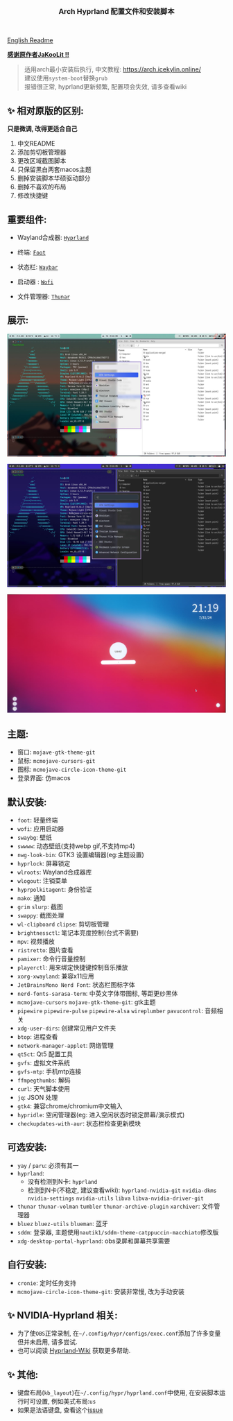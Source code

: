 <br>
<h3 align = "center"> Arch Hyprland 配置文件和安装脚本</h3>
<br>

[English Readme](README_EN.md)

**[感谢原作者JaKooLit !!](https://github.com/jqtmviyu/Hyprland-v2.1/tree/personal)**

> 适用arch最小安装后执行, 中文教程: https://arch.icekylin.online/  
> 建议使用`system-boot`替换`grub`  
> 报错很正常, hyprland更新频繁, 配置项会失效, 请多查看wiki

## ✨ 相对原版的区别:

**只是微调, 改得更适合自己**

1. 中文README
1. 添加剪切板管理器
1. 更改区域截图脚本
1. 只保留黑白两套macos主题
1. 删掉安装脚本华硕驱动部分
1. 删掉不喜欢的布局
1. 修改快捷键

## 重要组件:

- Wayland合成器: [`Hyprland`](https://github.com/hyprwm/Hyprland)
 
- 终端: [`Foot`](https://github.com/r-c-f/foot)
 
- 状态栏: [`Waybar`](https://github.com/Alexays/Waybar)
 
- 启动器 : [`Wofi`](https://hg.sr.ht/~scoopta/wofi)

- 文件管理器: [`Thunar`](https://docs.xfce.org/xfce/thunar/start)

## 展示:

![light-mode](/static/screenshots/light-mode.png)

![dark-mode](/static/screenshots/dark-mode.png)

![sddm](/static/screenshots/sddm.jpg)

## 主题:
-  窗口: `mojave-gtk-theme-git`
-  鼠标: `mcmojave-cursors-git`
-  图标: `mcmojave-circle-icon-theme-git`
-  登录界面: 仿macos

## 默认安装:
- `foot`: 轻量终端
- `wofi`: 应用启动器
- `swaybg`: 壁纸
- `swwww`: 动态壁纸(支持webp gif,不支持mp4)
- `nwg-look-bin`:  GTK3 设置编辑器(eg:主题设置)
- `hyprlock`: 屏幕锁定
- `wlroots`: Wayland合成器库
- `wlogout`: 注销菜单
- `hyprpolkitagent`: 身份验证
- `mako`: 通知
- `grim` `slurp`: 截图
- `swappy`: 截图处理
- `wl-clipboard` `clipse`: 剪切板管理
- `brightnessctl`: 笔记本亮度控制(台式不需要)
- `mpv`: 视频播放
- `ristretto`: 图片查看
- `pamixer`: 命令行音量控制
- `playerctl`: 用来绑定快捷键控制音乐播放
- `xorg-xwayland`: 兼容x11应用
- `JetBrainsMono Nerd Font`: 状态栏图标字体
- `nerd-fonts-sarasa-term`: 中英文字体带图标, 等距更纱黑体
- `mcmojave-cursors` `mojave-gtk-theme-git`: gtk主题
- `pipewire` `pipewire-pulse` `pipewire-alsa` `wireplumber` `pavucontrol`: 音频相关
- `xdg-user-dirs`: 创建常见用户文件夹
- `btop`: 进程查看
- `network-manager-applet`: 网络管理
- `qt5ct`: Qt5 配置工具
- `gvfs`: 虚拟文件系统
- `gvfs-mtp`: 手机mtp连接
- `ffmpegthumbs`: 解码
- `curl`: 天气脚本使用
- `jq`: JSON 处理
- `gtk4`: 兼容chrome/chromium中文输入
- `hypridle`: 空闲管理器(eg: 进入空闲状态时锁定屏幕/演示模式)
- `checkupdates-with-aur`: 状态栏检查更新模块

## 可选安装:

- `yay` / `paru`: 必须有其一
- `hyprland`: 
    - 没有检测到N卡: `hyprland`
    - 检测到N卡(不稳定, 建议查看wiki): `hyprland-nvidia-git` `nvidia-dkms` `nvidia-settings` `nvidia-utils` `libva` `libva-nvidia-driver-git`
- `thunar` `thunar-volman` `tumbler` `thunar-archive-plugin` `xarchiver`: 文件管理器
- `bluez` `bluez-utils` `blueman`: 蓝牙
- `sddm`: 登录器, 主题使用`nautik1/sddm-theme-catppuccin-macchiato`修改版
- `xdg-desktop-portal-hyprland`: obs录屏和屏幕共享需要

## 自行安装:

- `cronie`: 定时任务支持
- `mcmojave-circle-icon-theme-git`: 安装非常慢, 改为手动安装


## ✨ NVIDIA-Hyprland 相关:
- 为了使`OBS`正常录制, 在`~/.config/hypr/configs/exec.conf`添加了许多变量但并未启用, 请多尝试.
- 也可以阅读 [Hyprland-Wiki](https://wiki.hyprland.org/) 获取更多帮助.

## ✨ 其他: 
- 键盘布局(`kb_layout`)在`~/.config/hypr/hyprland.conf`中使用, 在安装脚本运行时可设置, 例如美式布局:`us`
- 如果是法语键盘, 查看这个[issue](https://github.com/swaywm/sway/issues/1460?fbclid=IwAR1C8VcY_wWbGhXvT-5ApjJCQuJoJzhOVor6o5fdn0Nj1c6bD9JXoQAPQIg)


